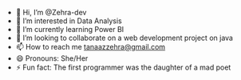 - 👋 Hi, I’m @Zehra-dev
- 👀 I’m interested in Data Analysis
- 🌱 I’m currently learning Power BI
- 💞️ I’m looking to collaborate on a web development project on java
- 📫 How to reach me tanaazzehra@gmail.com
- 😄 Pronouns: She/Her
- ⚡ Fun fact: The first programmer was the daughter of a mad poet

<!---
Zehra-dev/Zehra-dev is a ✨ special ✨ repository because its `README.md` (this file) appears on your GitHub profile.
You can click the Preview link to take a look at your changes.
--->
